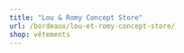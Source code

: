 ```yaml
---
title: "Lou & Romy Concept Store"
url: /bordeaux/lou-et-romy-concept-store/
shop: vêtements
---
```

